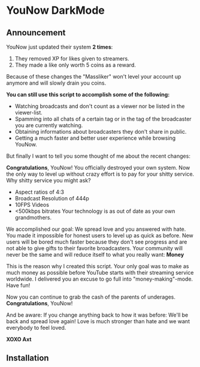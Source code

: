 # YouNow DarkMode

## Announcement

YouNow just updated their system **2 times**:

1. They removed XP for likes given to streamers.
2. They made a like only worth 5 coins as a reward.

Because of these changes the "Massliker" won't level your account up anymore and will slowly drain you coins.

**You can still use this script to accomplish some of the following:**
* Watching broadcasts and don't count as a viewer nor be listed in the viewer-list.
* Spamming into all chats of a certain tag or in the tag of the broadcaster you are currently watching.
* Obtaining informations about broadcasters they don't share in public.
* Getting a much faster and better user experience while browsing YouNow.

But finally I want to tell you some thought of me about the recent changes:

**Congratulations**, YouNow! You officially destroyed your own system.
Now the only way to level up without crazy effort is to pay for your shitty service.
Why shitty service you might ask?
* Aspect ratios of 4:3
* Broadcast Resolution of 444p
* 10FPS Videos
* <500kbps bitrates 
Your technology is as out of date as your own grandmothers.

We accomplished our goal: We spread love and you answered with hate.
You made it impossible for honest users to level up as quick as before.
New users will be bored much faster because they don't see progress and are not able to give gifts to their favorite broadcasters.
Your community will never be the same and will reduce itself to what you really want:
**Money**

This is the reason why I created this script.
Your only goal was to make as much money as possible before YouTube starts with their streaming service worldwide.
I delivered you an excuse to go full into "money-making"-mode. Have fun!

Now you can continue to grab the cash of the parents of underages.
**Congratulations**, YouNow!

And be aware: If you change anything back to how it was before: We'll be back and spread love again!
Love is much stronger than hate and we want everybody to feel loved.

**XOXO Axt**

## Installation

